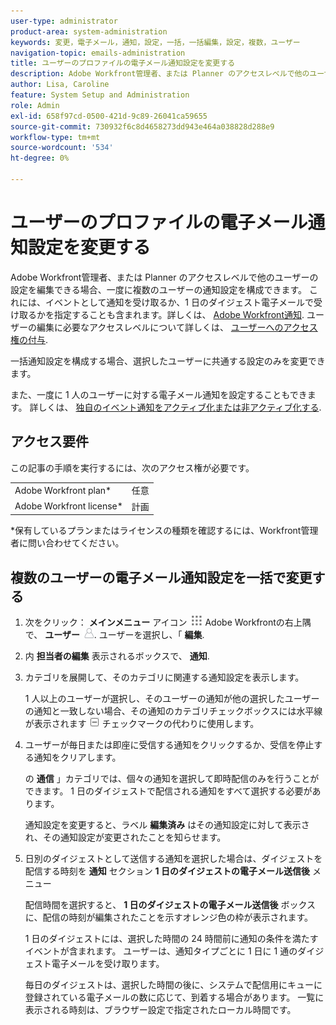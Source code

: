 ```yaml
---
user-type: administrator
product-area: system-administration
keywords: 変更，電子メール，通知，設定，一括，一括編集，設定，複数，ユーザー
navigation-topic: emails-administration
title: ユーザーのプロファイルの電子メール通知設定を変更する
description: Adobe Workfront管理者、または Planner のアクセスレベルで他のユーザーの設定を編集できる場合、一度に複数のユーザーの通知設定を構成できます。 これには、Adobe Workfront通知で説明するように、ユーザーが通知をイベントとして受信するか、1 日のダイジェスト電子メールで受信するかを指定することが含まれます。 ユーザーの編集に必要なアクセスレベルについて詳しくは、「ユーザーにアクセス権を付与する」を参照してください。
author: Lisa, Caroline
feature: System Setup and Administration
role: Admin
exl-id: 658f97cd-0500-421d-9c89-26041ca59655
source-git-commit: 730932f6c8d4658273dd943e464a038828d288e9
workflow-type: tm+mt
source-wordcount: '534'
ht-degree: 0%

---
```


# ユーザーのプロファイルの電子メール通知設定を変更する

Adobe Workfront管理者、または Planner のアクセスレベルで他のユーザーの設定を編集できる場合、一度に複数のユーザーの通知設定を構成できます。 これには、イベントとして通知を受け取るか、1 日のダイジェスト電子メールで受け取るかを指定することも含まれます。詳しくは、 [Adobe Workfront通知](../../../workfront-basics/using-notifications/wf-notifications.md). ユーザーの編集に必要なアクセスレベルについて詳しくは、 [ユーザーへのアクセス権の付与](../../../administration-and-setup/add-users/configure-and-grant-access/grant-access-other-users.md).

一括通知設定を構成する場合、選択したユーザーに共通する設定のみを変更できます。

また、一度に 1 人のユーザーに対する電子メール通知を設定することもできます。 詳しくは、 [独自のイベント通知をアクティブ化または非アクティブ化する](../../../workfront-basics/using-notifications/activate-or-deactivate-your-own-event-notifications.md).

## アクセス要件

この記事の手順を実行するには、次のアクセス権が必要です。

<table style="table-layout:auto"> 
 <col> 
 <col> 
 <tbody> 
  <tr> 
   <td role="rowheader">Adobe Workfront plan*</td> 
   <td>任意</td> 
  </tr> 
  <tr> 
   <td role="rowheader">Adobe Workfront license*</td> 
   <td>計画</td> 
  </tr> 
 </tbody> 
</table>

&#42;保有しているプランまたはライセンスの種類を確認するには、Workfront管理者に問い合わせてください。

## 複数のユーザーの電子メール通知設定を一括で変更する

1. 次をクリック： **メインメニュー** アイコン ![](assets/main-menu-icon.png) Adobe Workfrontの右上隅で、 **ユーザー** ![](assets/users-icon-in-main-menu.png). ユーザーを選択し、「 **編集**.
1. 内 **担当者の編集** 表示されるボックスで、 **通知**.

1. カテゴリを展開して、そのカテゴリに関連する通知設定を表示します。

   1 人以上のユーザーが選択し、そのユーザーの通知が他の選択したユーザーの通知と一致しない場合、その通知のカテゴリチェックボックスには水平線が表示されます ![](assets/straight-line-instead-of-checkmark.jpg) チェックマークの代わりに使用します。

1. ユーザーが毎日または即座に受信する通知をクリックするか、受信を停止する通知をクリアします。

   の **通信** 」カテゴリでは、個々の通知を選択して即時配信のみを行うことができます。 1 日のダイジェストで配信される通知をすべて選択する必要があります。

   通知設定を変更すると、ラベル **編集済み** はその通知設定に対して表示され、その通知設定が変更されたことを知らせます。

1. 日別のダイジェストとして送信する通知を選択した場合は、ダイジェストを配信する時刻を **通知** セクション **1 日のダイジェストの電子メール送信後** メニュー

   配信時間を選択すると、 **1 日のダイジェストの電子メール送信後** ボックスに、配信の時刻が編集されたことを示すオレンジ色の枠が表示されます。

   1 日のダイジェストには、選択した時間の 24 時間前に通知の条件を満たすイベントが含まれます。 ユーザーは、通知タイプごとに 1 日に 1 通のダイジェスト電子メールを受け取ります。

   毎日のダイジェストは、選択した時間の後に、システムで配信用にキューに登録されている電子メールの数に応じて、到着する場合があります。 一覧に表示される時刻は、ブラウザー設定で指定されたローカル時間です。
